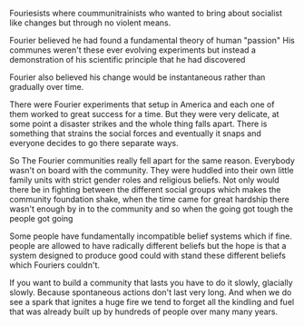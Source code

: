 Fouriesists where coummunitrainists who wanted to bring about socialist like changes but through no violent means.

Fourier believed he had found a fundamental theory of human "passion" His communes weren't these ever evolving experiments but instead a demonstration of his scientific principle that he had discovered

Fourier also believed his change would be instantaneous rather than gradually over time.

There were Fourier experiments that setup in America and each one of them worked to great success for a time. But they were very delicate, at some point a disaster strikes and the whole thing falls apart. There is something that strains the social forces and eventually it snaps and everyone decides to go there separate ways.

So The Fourier communities really fell apart for the same reason. Everybody wasn't on board with the community. They were huddled into their own little family units with strict gender roles and religious beliefs. Not only would there be in fighting between the different social groups which makes the community foundation shake, when the time came for great hardship there wasn't enough by in to the community and so when the going got tough the people got going

Some people have fundamentally incompatible belief systems which if fine. people are allowed to have radically different beliefs but the hope is that a system designed to produce good could with stand these different beliefs which Fouriers couldn't.

If you want to build a community that lasts you have to do it slowly, glacially slowly. Because spontaneous actions don't last very long. And when we do see a spark that ignites a huge fire we tend to forget all the kindling and fuel that was already built up by hundreds of people over many many years.

